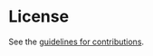 # License

See the
[guidelines for contributions](https://github.com/ietf-rats/draft-birkholz-rats-supply-chain-integrity-management/blob/main/CONTRIBUTING.md).
